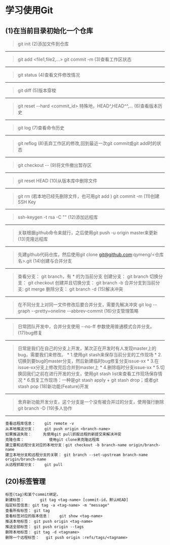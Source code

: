 学习使用Git
==========
(1)在当前目录初始化一个仓库
-------------------------
>git init
(2)添加文件到仓库
-------------------------
>git add <file1,file2,...>
>git commit -m <message>
(3)查看工作区状态
-------------------------
>git status
(4)查看文件修改情况
-------------------------
>git diff <file>
(5)版本穿梭
-------------------------
>git reset --hard <commit_id>	特殊地，HEAD^,HEAD^^,...
(6)查看版本历史
-------------------------
>git log
(7)查看命令历史
-------------------------
>git reflog
(8)丢弃工作区的修改,回到最近一次git commit或git add时的状态
-------------------------
>git checkout -- <file>
(9)将文件撤出暂存区
-------------------------
>git reset HEAD <file>
(10)从版本库中删除文件
-------------------------
>git rm <file>(若本地已经先删除文件，也可用git add <file>)
>git commit -m <message>
(11)创建SSH Key
-------------------------
>ssh-keygen -t rsa -C "<email>"
(12)添加远程库
-------------------------
>关联根据github命令来就行，之后使用git push -u origin master来更新
(13)克隆远程库
-------------------------
>先建github代码仓库，然后使用git clone git@github.com:qymeng/<仓库名>.git
(14)创建与合并分支
-------------------------
>查看分支：	git branch，有 * 的为当前分支
>创建分支：	git branch <name>
>切换分支：	git checkout <name>
>创建并且切换分支：	git branch -b <name>
>合并分支到当前分支:	git merge <name>
>删除分支：	git branch -d <name>
(15)解决冲突
-------------------------
>在不同分支上对同一文件修改后要合并分支，需要先解决冲突
>git log --graph --pretty=oneline --abbrev-commit
(16)分支管理策略
-------------------------
>日常团队开发中，合并分支使用 --no-ff 参数使用普通模式合并分支。
(17)bug修复
-------------------------
>日常是我们在自己的分支上开发，某次正在开发时有人发现master上的bug，需要我们来修改。
	* 1.使用git stash来保存当前分支的工作现场
	* 2.切换到要bug的master分支，然后新建临时bug修复分支issue-xx
	* 3.在issue-xx分支上修改完后合并到master上
	* 4.删除临时分支issue-xx
	* 5.切换回我们之前在进行开发的分支，使用git stash list来查看工作现场保存情况
	* 6.恢复工作现场：一种是git stash apply + git stash drop；或者git stash pop
(18)新功能(Feature)开发
-------------------------
>舍弃新功能开发分支，这个分支是一个没有被合并过的分支，使用强行删除git branch -D <name>
(19)多人协作
-------------------------
	查看远程库信息：	git remote -v
	从本地推送分支：	git push origin <branch-name>
	如果推送失败：		先使用git pull抓取远程的新提交来解决冲突
	克隆仓库：			使用git clone来克隆远程库
	建立要和远程分支对应的本地分支：git checkout -b branch-name origin/branch-name
	建立本地分支和远程分支的关联：	git branch --set-upstream branch-name origin/branch-name
	从远程抓取分支：	git pull
(20)标签管理
-------------------------
	标签(tag)和某个commit绑定。
	新建标签：		git tag <tag-name> [commit-id，默认HEAD]
	指定标签信息:	git tag -a <tag-name> -m "message"
	查看所有标签：	git tag
	查看标签对应的版本信息：	git show <tag-name>
	推送本地标签：	git push origin <tag-name>
	推送全部标签：	git push origin --tags
	删除本地标签：	git tag -d <tagname>
	删除一个远程标签：	git push origin :refs/tags/<tagname>	